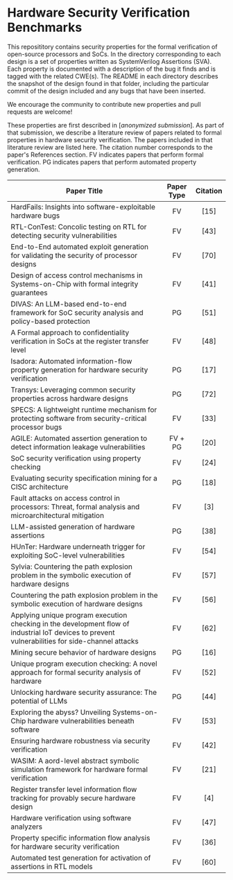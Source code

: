 # Hardware Security Verification Benchmarks
This reposititory contains security properties for the formal verification of open-source processors and SoCs. In the directory corresponding to each design is a set of properties written as SystemVerilog Assertions (SVA). Each property is documented with a description of the bug it finds and is tagged with the related CWE(s). The README in each directory describes the snapshot of the design found in that folder, including the particular commit of the design included and any bugs that have been inserted.

We encourage the community to contribute new properties and pull requests are welcome!

These properties are first described in [_anonymized submission_]. As part of that submission, we describe a literature review of papers related to formal properties in hardware security verification. The papers included in that literature review are listed here. The citation number corresponds to the paper's References section. FV indicates papers that perform formal verification. PG indicates papers that perform automated property generation.

| Paper Title | Paper Type | Citation |
|---|:---:|:---:|
| HardFails: Insights into software-exploitable hardware bugs | FV | [15] |
| RTL-ConTest: Concolic testing on RTL for detecting security vulnerabilities | FV | [43] |
| End-to-End automated exploit generation for validating the security of processor designs | FV | [70] |
| Design of access control mechanisms in Systems-on-Chip with formal integrity guarantees | FV | [41] |
| DIVAS: An LLM-based end-to-end framework for SoC security analysis and policy-based protection | PG | [51] |
| A Formal approach to confidentiality verification in SoCs at the register transfer level | FV | [48] |
| Isadora: Automated information-flow property generation for hardware security verification | PG | [17] |
| Transys: Leveraging common security properties across hardware designs | PG | [72] |
| SPECS: A lightweight runtime mechanism for protecting software from security-critical processor bugs | FV | [33] |
| AGILE: Automated assertion generation to detect information leakage vulnerabilities | FV + PG | [20] |
| SoC security verification using property checking | FV | [24] |
| Evaluating security specification mining for a CISC architecture | PG | [18] |
| Fault attacks on access control in processors: Threat, formal analysis and microarchitectural mitigation | FV | [3] |
| LLM-assisted generation of hardware assertions | PG | [38] |
| HUnTer: Hardware underneath trigger for exploiting SoC-level vulnerabilities | FV | [54] |
| Sylvia: Countering the path explosion problem in the symbolic execution of hardware designs | FV | [57] |
| Countering the path explosion problem in the symbolic execution of hardware designs | FV | [56] |
| Applying unique program execution checking in the development flow of industrial IoT devices to prevent vulnerabilities for side-channel attacks | FV | [62] |
| Mining secure behavior of hardware designs | PG | [16] |
| Unique program execution checking: A novel approach for formal security analysis of hardware | FV | [52] |
| Unlocking hardware security assurance: The potential of LLMs | PG | [44] |
| Exploring the abyss? Unveiling Systems-on-Chip hardware vulnerabilities beneath software | FV | [53] |
| Ensuring hardware robustness via security verification | FV | [42] |
| WASIM: A aord-level abstract symbolic simulation framework for hardware formal verification | FV | [21] |
| Register transfer level information flow tracking for provably secure hardware design | FV | [4] |
| Hardware verification using software analyzers | FV | [47] |
| Property specific information flow analysis for hardware security verification | FV | [36] |
| Automated test generation for activation of assertions in RTL models | FV | [60] |

